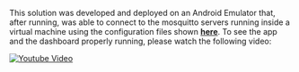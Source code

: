 This solution was developed and deployed on an Android Emulator that, after running, was able to connect to the mosquitto servers running inside a virtual machine
using the configuration files shown <a href="https://github.com/AntonioLaurance/DronesFlood/tree/main/src/6.5.2MQTT/appMosquittoConfFiles"><strong>here</strong></a>. To see the app and the dashboard properly running, please watch the following video:

[![Youtube Video][badge-yt]][link-yt]


[badge-yt]: ../../fig/watch-the-video-youtube.svg
[link-yt]: https://youtu.be/NuySUh4Uy1Y
